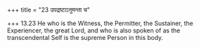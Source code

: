 +++
title = "23 उपद्रष्टाऽनुमन्ता च"

+++
13.23 He who is the Witness, the Permitter, the Sustainer, the
Experiencer, the great Lord, and who is also spoken of as the
transcendental Self is the supreme Person in this body.
